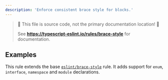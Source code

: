 ```yaml
---
description: 'Enforce consistent brace style for blocks.'
---
```


> 🛑 This file is source code, not the primary documentation location! 🛑
>
> See **<https://typescript-eslint.io/rules/brace-style>** for documentation.

## Examples

This rule extends the base [`eslint/brace-style`](https://eslint.org/docs/rules/brace-style) rule.
It adds support for `enum`, `interface`, `namespace` and `module` declarations.
